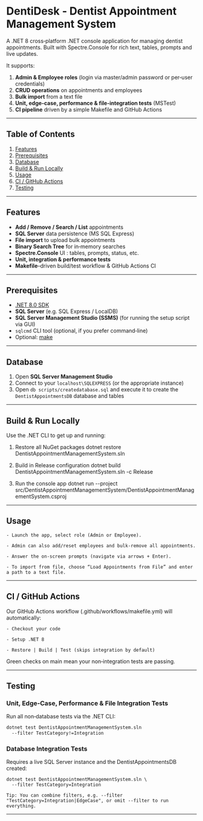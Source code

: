 # DentiDesk - Dentist Appointment Management System

A .NET 8 cross‑platform .NET console application for managing dentist appointments. Built with Spectre.Console for rich text, tables, prompts and live updates.

It supports:

1. **Admin & Employee roles** (login via master/admin password or per‑user credentials)  
2. **CRUD operations** on appointments and employees  
3. **Bulk import** from a text file  
4. **Unit, edge‑case, performance & file‑integration tests** (MSTest)  
5. **CI pipeline** driven by a simple Makefile and GitHub Actions 

---

## Table of Contents

1. [Features](#features)  
2. [Prerequisites](#prerequisites)  
3. [Database](#database)  
4. [Build & Run Locally](#build--run-locally)  
5. [Usage](#usage)  
6. [CI / GitHub Actions](#ci--github-actions)  
7. [Testing](#testing)  

---

## Features

- **Add / Remove / Search / List** appointments
- **SQL Server** data persistence (MS SQL Express)  
- **File import** to upload bulk appointments 
- **Binary Search Tree** for in‑memory searches
- **Spectre.Console** UI : tables, prompts, status, etc.  
- **Unit, integration & performance tests**  
- **Makefile**–driven build/test workflow & GitHub Actions CI  

---

## Prerequisites

- [.NET 8.0 SDK](https://dotnet.microsoft.com/download)  
- **SQL Server** (e.g. SQL Express / LocalDB)  
- **SQL Server Management Studio (SSMS)** (for running the setup script via GUI)  
- `sqlcmd` CLI tool (optional, if you prefer command‑line)  
- Optional: [make](https://www.gnu.org/software/make/)  

---

## Database

1. Open **SQL Server Management Studio**   
2. Connect to your `localhost\SQLEXPRESS` (or the appropriate instance)  
3. Open `db scripts/createdatabase.sql` and execute it to create the `DentistAppointmentsDB` database and tables

---

## Build & Run Locally

Use the .NET CLI to get up and running:

1. Restore all NuGet packages
dotnet restore DentistAppointmentManagementSystem.sln

2. Build in Release configuration
dotnet build DentistAppointmentManagementSystem.sln -c Release

3. Run the console app
dotnet run --project src/DentistAppointmentManagementSystem/DentistAppointmentManagementSystem.csproj

---

## Usage

    - Launch the app, select role (Admin or Employee).

    - Admin can also add/reset employees and bulk‐remove all appointments.

    - Answer the on‑screen prompts (navigate via arrows + Enter).

    - To import from file, choose “Load Appointments from File” and enter a path to a text file.

---

## CI / GitHub Actions

Our GitHub Actions workflow (.github/workflows/makefile.yml) will automatically:

    - Checkout your code

    - Setup .NET 8

    - Restore | Build | Test (skips integration by default)

Green checks on main mean your non‑integration tests are passing.

---

## Testing

### Unit, Edge‑Case, Performance & File Integration Tests

Run all non‑database tests via the .NET CLI:

```bash
dotnet test DentistAppointmentManagementSystem.sln 
  --filter TestCategory!=Integration
```
### Database Integration Tests

Requires a live SQL Server instance and the DentistAppointmentsDB created:

```
dotnet test DentistAppointmentManagementSystem.sln \
  --filter TestCategory=Integration
```

```
Tip: You can combine filters, e.g. --filter "TestCategory=Integration|EdgeCase", or omit --filter to run everything.
```
---


